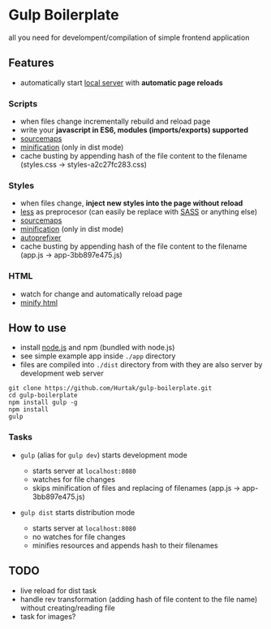 # Gulp Boilerplate

all you need for develompent/compilation of simple frontend application

## Features

- automatically start [local server](https://www.browsersync.io/) with __automatic page reloads__

### Scripts

- when files change incrementally rebuild and reload page
- write your __javascript in ES6, modules (imports/exports) supported__
- [sourcemaps](https://github.com/floridoo/gulp-sourcemaps)
- [minification](https://github.com/mishoo/UglifyJS2) (only in dist mode)
- cache busting by appending hash of the file content to the filename (styles.css -> styles-a2c27fc283.css)

### Styles

- when files change, __inject new styles into the page without reload__
- [less](https://github.com/less/less.js) as preprocesor (can easily be replace with [SASS](https://github.com/sass) or anything else)
- [sourcemaps](https://github.com/floridoo/gulp-sourcemaps)
- [minification](https://github.com/jakubpawlowicz/clean-css) (only in dist mode)
- [autoprefixer](https://github.com/postcss/autoprefixer)
- cache busting by appending hash of the file content to the filename (app.js -> app-3bb897e475.js)

### HTML

- watch for change and automatically reload page
- [minify html](https://github.com/kangax/html-minifier)

## How to use

- install [node.js](https://nodejs.org/en/) and npm (bundled with node.js)
- see simple example app inside `./app` directory
- files are compiled into `./dist` directory from with they are also server by development web server

```
git clone https://github.com/Hurtak/gulp-boilerplate.git
cd gulp-boilerplate
npm install gulp -g
npm install
gulp
```

### Tasks

- `gulp` (alias for `gulp dev`) starts development mode
	- starts server at `localhost:8080`
	- watches for file changes
	- skips minification of files and replacing of filenames (app.js -> app-3bb897e475.js)

- `gulp dist` starts distribution mode
	- starts server at `localhost:8080`
	- no watches for file changes
	- minifies resources and appends hash to their filenames

## TODO

- live reload for dist task
- handle rev transformation (adding hash of file content to the file name) without creating/reading file
- task for images?
